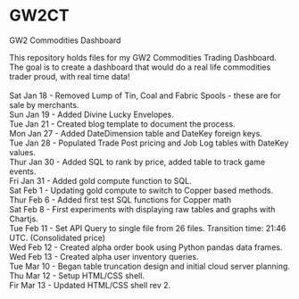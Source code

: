 # GW2CT
GW2 Commodities Dashboard

This repository holds files for my GW2 Commodities Trading Dashboard. <br/>
The goal is to create a dashboard that would do a real life commodities trader proud, with real time data! <br/> <br/>
Sat Jan 18 - Removed Lump of Tin, Coal and Fabric Spools - these are for sale by merchants. <br/>
Sun Jan 19 - Added Divine Lucky Envelopes. <br/>
Tue Jan 21 - Created blog template to document the process. <br/>
Mon Jan 27 - Added DateDimension table and DateKey foreign keys. <br/>
Tue Jan 28 - Populated Trade Post pricing and Job Log tables with DateKey values. <br/>
Thur Jan 30 - Added SQL to rank by price, added table to track game events. <br/>
Fri Jan 31 - Added gold compute function to SQL. <br/>
Sat Feb 1 - Updating gold compute to switch to Copper based methods. <br/>
Thur Feb 6 - Added first test SQL functions for Copper math <br/>
Sat Feb 8 - First experiments with displaying raw tables and graphs with Chartjs. <br/>
Tue Feb 11 - Set API Query to single file from 26 files. Transition time: 21:46 UTC. (Consolidated price) <br/>
Wed Feb 12 - Created alpha order book using Python pandas data frames. <br/>
Wed Feb 13 - Created alpha user inventory queries. <br/>
Tue Mar 10 - Began table truncation design and initial cloud server planning.  <br/>
Thu Mar 12 - Setup HTML/CSS shell. <br/>
Fir Mar 13 - Updated HTML/CSS shell rev 2.
